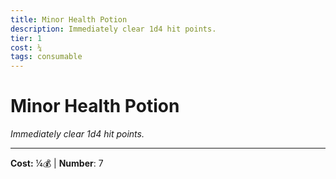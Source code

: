 ```yaml
---
title: Minor Health Potion
description: Immediately clear 1d4 hit points.
tier: 1
cost: ¼
tags: consumable
---
```

# Minor Health Potion

_Immediately clear 1d4 hit points._

___
**Cost:** ¼💰 | **Number**: 7
